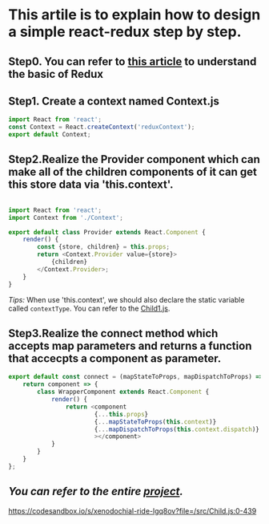# This artile is to explain how to design a simple react-redux step by step.

## Step0. You can refer to [this article](https://github.com/wannamakeudance/redux-design-pattern) to understand the basic of Redux

## Step1. Create a context named Context.js

```javascript
import React from 'react';
const Context = React.createContext('reduxContext');
export default Context;
```

## Step2.Realize the Provider component which can make all of the children components of it can get this store data via 'this.context'.

```javascript

import React from 'react';
import Context from './Context';

export default class Provider extends React.Component {
    render() {
        const {store, children} = this.props;
        return <Context.Provider value={store}>
            {children}    
        </Context.Provider>;
    }
}

```
*Tips:* When use 'this.context', we should also declare the static variable called `contextType`. You can refer to the [Child1.js](./src/demo/Child1.js).

## Step3.Realize the connect method which accepts map parameters and returns a function that accecpts a component as parameter.

```javascript
export default const connect = (mapStateToProps, mapDispatchToProps) => {
    return component => {
        class WrapperComponent extends React.Component {
            render() {
                return <component
                        {...this.props}
                        {...mapStateToProps(this.context)}
                        {...mapDispatchToProps(this.context.dispatch)}
                        ></component>
            }
        }
    }
};
```

## *You can refer to the entire [project](https://github.com/wannamakeudance/react-redux-design-pattern/tree/master/src/demo).*

https://codesandbox.io/s/xenodochial-ride-lgq8ov?file=/src/Child.js:0-439